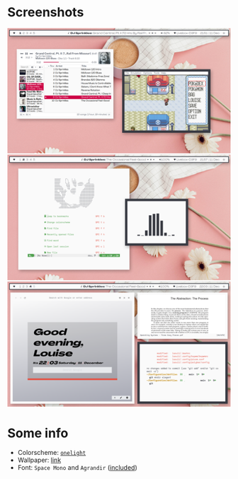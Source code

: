 # Screenshots

![screenshot1](screenshot1.png)
![screenshot2](screenshot2.png)
![screenshot3](screenshot3.png)

# Some info

+ Colorscheme: [`onelight`](https://github.com/kiddae/colorer-colorschemes/blob/main/onedark)
+ Wallpaper: [link](https://github.com/kiddae/wallpapers/blob/main/misc/liana-mikah-4RTAF3Z-0zM-unsplash.jpg?raw=true)
+ Font: `Space Mono` and `Agrandir` ([included](.local/share/fonts/Agrandir))
